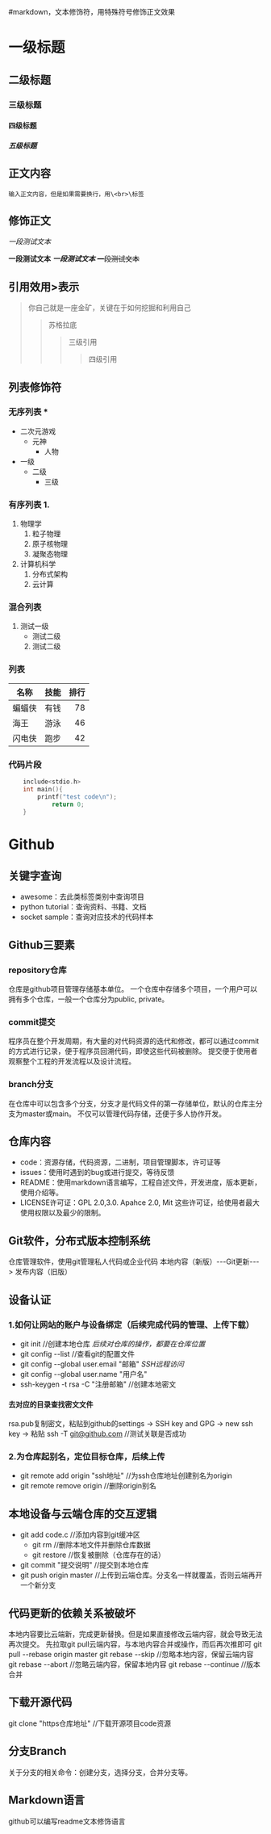 #markdown，文本修饰符，用特殊符号修饰正文效果<br>
# 一级标题
## 二级标题
### 三级标题
#### 四级标题
##### 五级标题

## 正文内容
	输入正文内容，但是如果需要换行，用\<br>\标签

## 修饰正文

   *一段测试文本*

   **一段测试文本**
   ***一段测试文本***
   ~~一段测试文本~~

## 引用效用\>表示
> 你自己就是一座金矿，关键在于如何挖掘和利用自己
>> 苏格拉底
>>> 三级引用
>>>> 四级引用

## 列表修饰符
### 无序列表 \*
* 二次元游戏
  * 元神
    * 人物
* 一级
  * 二级
    * 三级
### 有序列表 1.
1. 物理学
   1. 粒子物理
   2. 原子核物理
   3. 凝聚态物理
2. 计算机科学
   1. 分布式架构
   2. 云计算
### 混合列表
1. 测试一级
   * 测试二级
   2. 测试二级

### 列表
名称|技能|排行
--|:--:|--:
蝙蝠侠|有钱|78
海王|游泳|46
闪电侠|跑步|42

### 代码片段

```c
	include<stdio.h>
	int main(){
	    printf("test code\n");
            return 0;
	}
```


# Github

## 关键字查询
* awesome：去此类标签类别中查询项目
* python tutorial：查询资料、书籍、文档
* socket sample：查询对应技术的代码样本

## Github三要素
### repository仓库
仓库是github项目管理存储基本单位。
一个仓库中存储多个项目，一个用户可以拥有多个仓库，一般一个仓库分为public, private。
### commit提交
程序员在整个开发周期，有大量的对代码资源的迭代和修改，都可以通过commit的方式进行记录，便于程序员回溯代码，即使这些代码被删除。
提交便于使用者观察整个工程的开发流程以及设计流程。
### branch分支
在仓库中可以包含多个分支，分支才是代码文件的第一存储单位，默认的仓库主分支为master或main。
不仅可以管理代码存储，还便于多人协作开发。

## 仓库内容
* code：资源存储，代码资源，二进制，项目管理脚本，许可证等
* issues：使用时遇到的bug或进行提交，等待反馈
* README：使用markdown语言编写，工程自述文件，开发进度，版本更新，使用介绍等。
* LICENSE许可证：GPL 2.0,3.0. Apahce 2.0, Mit 这些许可证，给使用者最大使用权限以及最少的限制。

## Git软件，分布式版本控制系统
仓库管理软件，使用git管理私人代码或企业代码
   本地内容（新版）---Git更新---> 发布内容（旧版）

## 设备认证
### 1.如何让网站的账户与设备绑定（后续完成代码的管理、上传下载）
* git init //创建本地仓库      *后续对仓库的操作，都要在仓库位置*
* git config --list //查看git的配置文件
* git config --global user.email "邮箱"      *SSH远程访问*
* git config --global user.name "用户名"
* ssh-keygen -t rsa -C "注册邮箱" //创建本地密文
#### 去对应的目录查找密文文件
rsa.pub复制密文，粘贴到github的settings -> SSH key and GPG -> new ssh key -> 粘贴
ssh -T git@github.com //测试关联是否成功
### 2.为仓库起别名，定位目标仓库，后续上传
* git remote add origin "ssh地址" //为ssh仓库地址创建别名为origin
* git remote remove origin //删除origin别名

## 本地设备与云端仓库的交互逻辑
* git add code.c //添加内容到git缓冲区
   * git rm //删除本地文件并删除仓库数据
   * git restore //恢复被删除（仓库存在的话）
* git commit "提交说明" //提交到本地仓库
* git push origin master //上传到云端仓库。分支名一样就覆盖，否则云端再开一个新分支

## 代码更新的依赖关系被破坏
本地内容要比云端新，完成更新替换。但是如果直接修改云端内容，就会导致无法再次提交。
先拉取git pull云端内容，与本地内容合并或操作，而后再次推即可
git pull --rebase origin master
git rebase --skip //忽略本地内容，保留云端内容
git rebase --abort //忽略云端内容，保留本地内容
git rebase --continue //版本合并

## 下载开源代码
git clone "https仓库地址" //下载开源项目code资源

## 分支Branch
关于分支的相关命令：创建分支，选择分支，合并分支等。

## Markdown语言
github可以编写readme文本修饰语言
